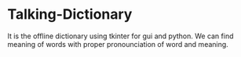 # Talking-Dictionary
It is the offline dictionary using tkinter for gui and python. We can find meaning of words with proper pronounciation of word and meaning. 
